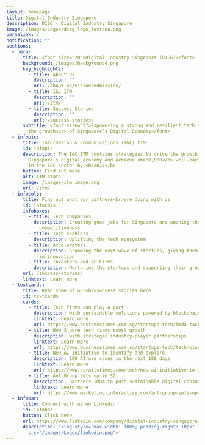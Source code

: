 ```yaml
---
layout: homepage
title: Digital Industry Singapore
description: DISG - Digital Industry Singapore
image: /images/Logos/disg_logo_favicon.png
permalink: /
notification: ""
sections:
  - hero:
      title: <font size="20">Digital Industry Singapore (DISG)</font>
      background: /images/background4.png
      key_highlights:
        - title: About Us
          description: ""
          url: /about-us/visionandmission/
        - title: I&C ITM
          description: ""
          url: /itm/
        - title: Success Stories
          description: ""
          url: /success-stories/
      subtitle: <font size="5">Empowering a strong and resilient tech sector to drive
        the growth<br> of Singapore’s Digital Economy</font>
  - infopic:
      title: Information & Communications (I&C) ITM
      id: infopic
      description: The I&C ITM contains strategies to drive the growth of
        Singapore’s digital economy and achieve <b>80,000</b> well-paying jobs
        in the I&C sector by <b>2025</b>
      button: Find out more
      alt: ITM stats
      image: /images/itm image.png
      url: /itm/
  - infocols:
      title: Find out what our partners<br>are doing with us
      id: infocols
      infoboxes:
        - title: Tech companies
          description: Creating good jobs for Singapore and pushing the envelope of global
            competitiveness
        - title: Tech enablers
          description: Uplifting the tech ecosystem
        - title: Accelerators
          description: Grooming the next wave of startups, giving them a boost especially
            in innovation
        - title: Investors and VC Firms
          description: Nurturing the startups and supporting their growth
      url: /success-stories/
      linktext: Learn more
  - textcards:
      title: Read some of our<br>success stories here
      id: textcards
      cards:
        - title: Tech firms can play a part
          description: with sustainable solutions powered by blockchain, IoT and AI
          linktext: Learn more
          url: https://www.businesstimes.com.sg/startups-tech/imda-tackling-climate-change-tech-firms-can-play-a-part-with-sustainable-solutions-powered-by-blockchain-IoT-and-AI
        - title: How S'pore tech firms boost growth
          description: with strategic industry-player partnerships
          linktext: Learn more
          url: https://www.businesstimes.com.sg/startups-tech/technology/imda-from-local-to-global-how-singapore-tech-firms-boost-growth-with-strategic-industry-player-partnerships
        - title: New AI initiative to identify and explore
          description: 100 AI use cases in the next 100 days
          linktext: Learn more
          url: https://www.straitstimes.com/tech/new-ai-initiative-to-identify-and-address-100-ai-use-cases-in-the-next-100-days
        - title: Ant Group sets up in SG,
          description: partners IMDA to push sustainable digital consumption
          linktext: Learn more
          url: https://www.marketing-interactive.com/ant-group-sets-up-in-sg-partners-imda-to-push-sustainable-digital-consumption
  - infobar:
      title: Connect with us on Linkedin!
      id: infobar
      button: Click here
      url: https://www.linkedin.com/company/digital-industry-singapore/mycompany/
      description: '<img style="max-width: 100%; padding-right: 10px"
        src="/images/Logos/linkedin.png">'
---
```

